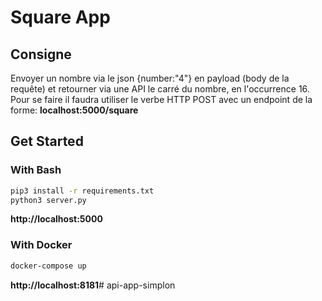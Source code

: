 # Square App

## Consigne 

Envoyer un nombre via le json {number:"4"} en payload (body de la requête) et retourner via une API le carré du nombre, en l'occurrence 16. Pour se faire il faudra utiliser le verbe HTTP POST avec un endpoint de la forme: **localhost:5000/square**

## Get Started

### With Bash

```bash
pip3 install -r requirements.txt
python3 server.py
```

**http://localhost:5000**

### With Docker

```bash
docker-compose up
```

**http://localhost:8181**# api-app-simplon


